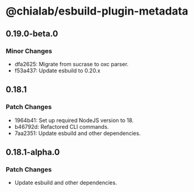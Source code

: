 # @chialab/esbuild-plugin-metadata

## 0.19.0-beta.0

### Minor Changes

- dfa2625: Migrate from sucrase to oxc parser.
- f53a437: Update esbuild to 0.20.x

## 0.18.1

### Patch Changes

- 1964b41: Set up required NodeJS version to 18.
- b46792d: Refactored CLI commands.
- 7aa2351: Update esbuild and other dependencies.

## 0.18.1-alpha.0

### Patch Changes

- Update esbuild and other dependencies.
